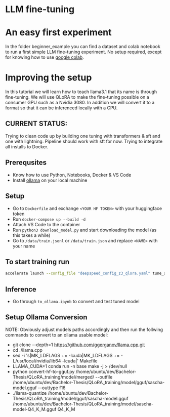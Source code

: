 # LLM fine-tuning

# An easy first experiment
In the folder beginner_example you can find a dataset and colab notebook to run a first simple LLM fine-tuning experiment. No setup required, except for knowing how to use [google colab](https://colab.google/).

# Improving the setup

In this tutorial we will learn how to teach llama3.1 that its name is <INSERT YOUR NAME HERE> through fine-tuning. We will use QLoRA to make the fine-tuning possible on a consumer GPU such as a Nvidia 3080. In addition we will convert it to a format so that it can be inferenced locally with a CPU.

## CURRENT STATUS:
Trying to clean code up by building one tuning with transformers & sft and one with lightning. Pipeline should work with sft for now. Trying to integrate all installs to Docker.

## Prerequsites
- Know how to use Python, Notebooks, Docker & VS Code
- Install [ollama](https://ollama.com/) on your local machine

## Setup
- Go to `Dockerfile` and exchange `<YOUR HF TOKEN>` with your huggingface token
- Run `docker-compose up --build -d`
- Attach VS Code to the container
- Run `python3 download_model.py` and start downloading the model (as this takes a while)
- Go to `/data/train.jsonl` or `/data/train.json` and replace ``<NAME>`` with your name

## To start training run
``` bash
accelerate launch --config_file "deepspeed_config_z3_qlora.yaml" tune_sft.py
```
## Inference
- Go through `to_ollama.ipynb` to convert and test tuned model


## Setup Ollama Conversion

NOTE: Obviously adjust models paths accordingly and then run the follwing commands to convert to an ollama usable model:

- git clone --depth=1 https://github.com/ggerganov/llama.cpp.git
- cd ./llama.cpp
- sed -i 's|MK_LDFLAGS   += -lcuda|MK_LDFLAGS   += -L/usr/local/nvidia/lib64 -lcuda|' Makefile
- LLAMA_CUDA=1 conda run -n base make -j > /dev/null
- python convert-hf-to-gguf.py /home/ubuntu/dev/Bachelor-Thesis/QLoRA_training/model/merged/ --outfile /home/ubuntu/dev/Bachelor-Thesis/QLoRA_training/model/gguf/sascha-model.gguf --outtype f16
- ./llama-quantize /home/ubuntu/dev/Bachelor-Thesis/QLoRA_training/model/gguf/sascha-model.gguf /home/ubuntu/dev/Bachelor-Thesis/QLoRA_training/model/sascha-model-Q4_K_M.gguf Q4_K_M